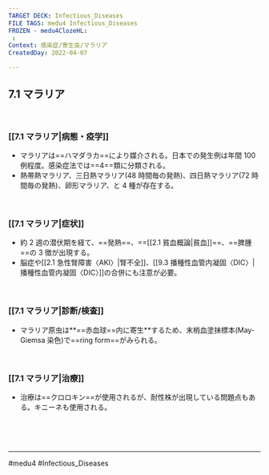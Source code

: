 ```yaml
---
TARGET DECK: Infectious_Diseases
FILE TAGS: medu4 Infectious_Diseases
FROZEN - medu4ClozeHL:
 : 
Context: 感染症/寄生虫/マラリア
CreatedDay: 2022-04-07

---
```


## 7.1 マラリア

<br>

### [[7.1 マラリア|病態・疫学]]
* マラリアは==ハマダラカ==により媒介される。日本での発生例は年間 100 例程度。感染症法では==4==類に分類される。
* 熱帯熱マラリア、三日熱マラリア(48 時間毎の発熱)、四日熱マラリア(72 時間毎の発熱)、卵形マラリア、と 4 種が存在する。
<!--ID: 1649375531618-->


<br>

### [[7.1 マラリア|症状]]
* 約 2 週の潜伏期を経て、==発熱==、==[[2.1 貧血概論|貧血]]==、==脾腫==の 3 徴が出現する。 
* 脳症や[[2.1 急性腎障害〈AKI〉|腎不全]]、[[9.3 播種性血管内凝固〈DIC〉|播種性血管内凝固〈DIC〉]]の合併にも注意が必要。
<!--ID: 1649375531625-->


<br>

### [[7.1 マラリア|診断/検査]]
* マラリア原虫は**==赤血球==内に寄生**するため、末梢血塗抹標本(May-Giemsa 染色)で==ring form==がみられる。
<!--ID: 1649375531632-->


<br>

### [[7.1 マラリア|治療]]
* 治療は==クロロキン==が使用されるが、耐性株が出現している問題点もある。キニーネも使用される。
<!--ID: 1649375531641-->


<br><br><br>

---
#medu4 #Infectious_Diseases